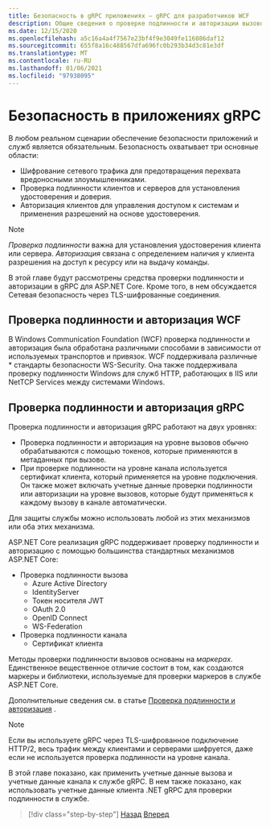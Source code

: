 ```yaml
---
title: Безопасность в gRPC приложениях — gRPC для разработчиков WCF
description: Общие сведения о проверке подлинности и авторизации вызовов в gRPC.
ms.date: 12/15/2020
ms.openlocfilehash: a5c16a4a4f7567e23bf4f9e3049fe116086daf12
ms.sourcegitcommit: 655f8a16c488567dfa696fc0b293b34d3c81e3df
ms.translationtype: MT
ms.contentlocale: ru-RU
ms.lasthandoff: 01/06/2021
ms.locfileid: "97938095"
---
```

# <a name="security-in-grpc-applications"></a>Безопасность в приложениях gRPC

В любом реальном сценарии обеспечение безопасности приложений и служб является обязательным. Безопасность охватывает три основные области:

* Шифрование сетевого трафика для предотвращения перехвата вредоносными злоумышленниками.
* Проверка подлинности клиентов и серверов для установления удостоверения и доверия.
* Авторизация клиентов для управления доступом к системам и применения разрешений на основе удостоверения.

> [!NOTE]
> *Проверка подлинности* важна для установления удостоверения клиента или сервера. *Авторизация* связана с определением наличия у клиента разрешения на доступ к ресурсу или на выдачу команды.

В этой главе будут рассмотрены средства проверки подлинности и авторизации в gRPC для ASP.NET Core. Кроме того, в нем обсуждается Сетевая безопасность через TLS-шифрованные соединения.

## <a name="wcf-authentication-and-authorization"></a>Проверка подлинности и авторизация WCF

В Windows Communication Foundation (WCF) проверка подлинности и авторизация была обработана различными способами в зависимости от используемых транспортов и привязок. WCF поддерживала различные \* стандарты безопасности WS-Security. Она также поддерживала проверку подлинности Windows для служб HTTP, работающих в IIS или NetTCP Services между системами Windows.

## <a name="grpc-authentication-and-authorization"></a>Проверка подлинности и авторизация gRPC

Проверка подлинности и авторизация gRPC работают на двух уровнях:

* Проверка подлинности и авторизация на уровне вызовов обычно обрабатываются с помощью токенов, которые применяются в метаданных при вызове.
* При проверке подлинности на уровне канала используется сертификат клиента, который применяется на уровне подключения. Он также может включать учетные данные проверки подлинности или авторизации на уровне вызовов, которые будут применяться к каждому вызову в канале автоматически.

Для защиты службы можно использовать любой из этих механизмов или оба этих механизма.

ASP.NET Core реализация gRPC поддерживает проверку подлинности и авторизацию с помощью большинства стандартных механизмов ASP.NET Core:

- Проверка подлинности вызова
  - Azure Active Directory
  - IdentityServer
  - Токен носителя JWT
  - OAuth 2.0
  - OpenID Connect
  - WS-Federation
- Проверка подлинности канала
  - Сертификат клиента

Методы проверки подлинности вызовов основаны на *маркерах*. Единственное вещественное отличие состоит в том, как создаются маркеры и библиотеки, используемые для проверки маркеров в службе ASP.NET Core.

Дополнительные сведения см. в статье [Проверка подлинности и авторизация](/aspnet/core/grpc/authn-and-authz) .

> [!NOTE]
> Если вы используете gRPC через TLS-шифрованное подключение HTTP/2, весь трафик между клиентами и серверами шифруется, даже если не используется проверка подлинности на уровне канала.

В этой главе показано, как применить учетные данные вызова и учетные данные канала к службе gRPC. В нем также показано, как использовать учетные данные клиента .NET gRPC для проверки подлинности в службе.

>[!div class="step-by-step"]
>[Назад](client-libraries.md)
>[Вперед](call-credentials.md)
